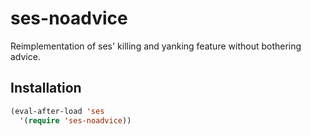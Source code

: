 ses-noadvice
============

Reimplementation of ses' killing and yanking feature without bothering advice.

Installation
------------

```lisp
(eval-after-load 'ses
  '(require 'ses-noadvice))
```
